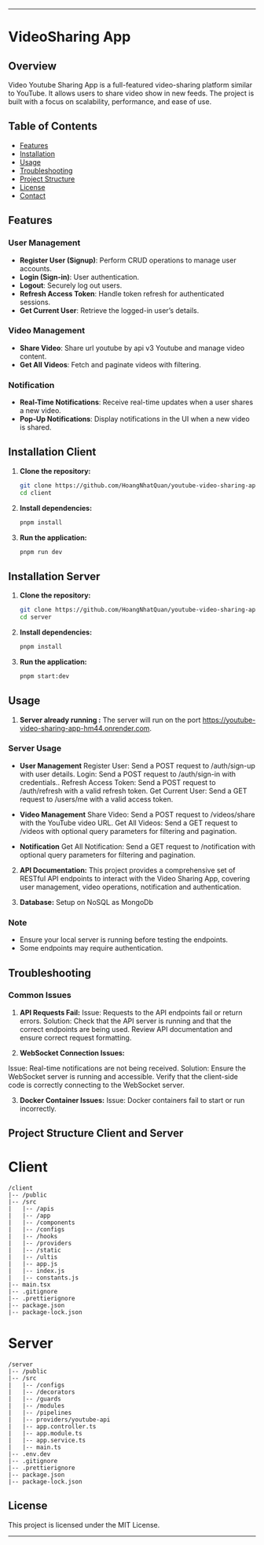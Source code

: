 
---

# VideoSharing App

## Overview

Video Youtube Sharing App is a full-featured video-sharing platform similar to YouTube. It allows users to share video show in new feeds. The project is built with a focus on scalability, performance, and ease of use.

## Table of Contents

- [Features](#features)
- [Installation](#installation)
- [Usage](#usage)
- [Troubleshooting](#troubleshooting)
- [Project Structure](#project-structure)
- [License](#license)
- [Contact](#contact)

## Features

### User Management
- **Register User (Signup)**: Perform CRUD operations to manage user accounts.
- **Login (Sign-in)**: User authentication.
- **Logout**: Securely log out users.
- **Refresh Access Token**: Handle token refresh for authenticated sessions.
- **Get Current User**: Retrieve the logged-in user’s details.

### Video Management
- **Share Video**: Share url youtube by api v3 Youtube and manage video content.
- **Get All Videos**: Fetch and paginate videos with filtering.

### Notification
- **Real-Time Notifications**: Receive real-time updates when a user shares a new video.
- **Pop-Up Notifications**: Display notifications in the UI when a new video is shared.

## Installation Client

1. **Clone the repository:**
   ```bash
   git clone https://github.com/HoangNhatQuan/youtube-video-sharing-app.git
   cd client
   ```

1. **Install dependencies:**
   ```bash
   pnpm install
   ```

2. **Run the application:**
   ```bash
   pnpm run dev
   ```
## Installation Server

1. **Clone the repository:**
   ```bash
   git clone https://github.com/HoangNhatQuan/youtube-video-sharing-app.git
   cd server
   ```

1. **Install dependencies:**
   ```bash
   pnpm install
   ```

2. **Run the application:**
   ```bash
   pnpm start:dev
   ```

## Usage

1. **Server already running :**
  The server will run on the port https://youtube-video-sharing-app-hm44.onrender.com.

### Server Usage
- **User Management**
Register User: Send a POST request to /auth/sign-up with user details.
Login: Send a POST request to /auth/sign-in with credentials..
Refresh Access Token: Send a POST request to /auth/refresh with a valid refresh token.
Get Current User: Send a GET request to /users/me with a valid access token.
- **Video Management**
Share Video: Send a POST request to /videos/share with the YouTube video URL.
Get All Videos: Send a GET request to /videos with optional query parameters for filtering and pagination.

- **Notification**
Get All Notification: Send a GET request to /notification with optional query parameters for filtering and pagination.
  
2. **API Documentation:**
This project provides a comprehensive set of RESTful API endpoints to interact with the Video Sharing App, covering user management, video operations, notification and authentication.

3. **Database:** Setup on NoSQL as MongoDb

### Note

- Ensure your local server is running before testing the endpoints.
- Some endpoints may require authentication.

## Troubleshooting
### Common Issues

1. **API Requests Fail:**
Issue: Requests to the API endpoints fail or return errors.
Solution: Check that the API server is running and that the correct endpoints are being used. Review API documentation and ensure correct request formatting.

2. **WebSocket Connection Issues:**

Issue: Real-time notifications are not being received.
Solution: Ensure the WebSocket server is running and accessible. Verify that the client-side code is correctly connecting to the WebSocket server.

3. **Docker Container Issues:**
Issue: Docker containers fail to start or run incorrectly.

## Project Structure Client and Server

# Client
```plaintext
/client
|-- /public
|-- /src
|   |-- /apis
|   |-- /app
|   |-- /components
|   |-- /configs
|   |-- /hooks
|   |-- /providers
|   |-- /static
|   |-- /ultis      
|   |-- app.js      
|   |-- index.js    
|   |-- constants.js
|-- main.tsx
|-- .gitignore
|-- .prettierignore
|-- package.json
|-- package-lock.json
```

# Server
```plaintext
/server
|-- /public
|-- /src
|   |-- /configs
|   |-- /decorators
|   |-- /guards
|   |-- /modules
|   |-- /pipelines
|   |-- providers/youtube-api         
|   |-- app.controller.ts    
|   |-- app.module.ts  
|   |-- app.service.ts
|   |-- main.ts
|-- .env.dev
|-- .gitignore
|-- .prettierignore
|-- package.json
|-- package-lock.json
```

## License

This project is licensed under the MIT License.

---

